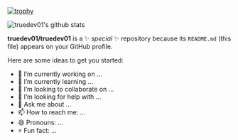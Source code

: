 [![trophy](https://github-profile-trophy.vercel.app/?username=truedev01&theme=onedark)](https://github.com/ryo-ma/github-profile-trophy)

![truedev01's github stats](https://github-readme-stats.vercel.app/api?username=truedev01&show_icons=true&title_color=fff&icon_color=79ff97&text_color=9f9f9f&bg_color=151515)

<!-- [![spotify-github-profile](https://spotify-github-profile.vercel.app/api/view?uid=21jsj34glwsu3dboqjpqzm2sa&cover_image=true&theme=default&bar_color=ff0000&bar_color_cover=true)](https://github.com/truedev01/spotify-github-profile)
 -->

**truedev01/truedev01** is a ✨ _special_ ✨ repository because its `README.md` (this file) appears on your GitHub profile.

Here are some ideas to get you started:

- 🔭 I’m currently working on ...
- 🌱 I’m currently learning ...
- 👯 I’m looking to collaborate on ...
- 🤔 I’m looking for help with ...
- 💬 Ask me about ...
- 📫 How to reach me: ...
- 😄 Pronouns: ...
- ⚡ Fun fact: ...


